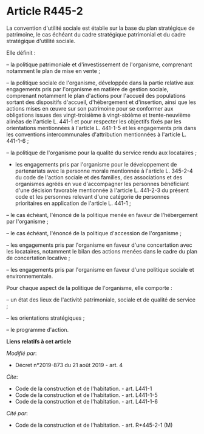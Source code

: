 # Article R445-2

La convention d'utilité sociale est établie sur la base du plan stratégique de patrimoine, le cas échéant du cadre
stratégique patrimonial et du cadre stratégique d'utilité sociale.

Elle définit :

– la politique patrimoniale et d'investissement de l'organisme, comprenant notamment le plan de mise en vente ;

– la politique sociale de l'organisme, développée dans la partie relative aux engagements pris par l'organisme en matière de
gestion sociale, comprenant notamment le plan d'actions pour l'accueil des populations sortant des dispositifs d'accueil,
d'hébergement et d'insertion, ainsi que les actions mises en œuvre sur son patrimoine pour se conformer aux obligations
issues des vingt-troisième à vingt-sixième et trente-neuvième alinéas de l'article L. 441-1 et pour respecter les objectifs
fixés par les orientations mentionnées à l'article L. 441-1-5 et les engagements pris dans les conventions intercommunales
d'attribution mentionnées à l'article L. 441-1-6 ;

– la politique de l'organisme pour la qualité du service rendu aux locataires ;

- les engagements pris par l'organisme pour le développement de partenariats avec la personne morale mentionnée à l'article
L. 345-2-4 du code de l'action sociale et des familles, des associations et des organismes agréés en vue d'accompagner les
personnes bénéficiant d'une décision favorable mentionnée à l'article L. 441-2-3 du présent code et les personnes relevant
d'une catégorie de personnes prioritaires en application de l'article L. 441-1 ; 

– le cas échéant, l'énoncé de la politique menée en faveur de l'hébergement par l'organisme ;

– le cas échéant, l'énoncé de la politique d'accession de l'organisme ;

– les engagements pris par l'organisme en faveur d'une concertation avec les locataires, notamment le bilan des actions
menées dans le cadre du plan de concertation locative ;

– les engagements pris par l'organisme en faveur d'une politique sociale et environnementale.

Pour chaque aspect de la politique de l'organisme, elle comporte :

– un état des lieux de l'activité patrimoniale, sociale et de qualité de service ;

– les orientations stratégiques ;

– le programme d'action.

**Liens relatifs à cet article**

_Modifié par_:

  - Décret n°2019-873 du 21 août 2019 - art. 4

_Cite_:

  - Code de la construction et de l'habitation. - art. L441-1
  - Code de la construction et de l'habitation. - art. L441-1-5
  - Code de la construction et de l'habitation. - art. L441-1-6

_Cité par_:

  - Code de la construction et de l'habitation. - art. R*445-2-1 (M)
